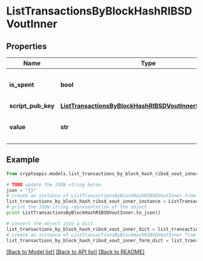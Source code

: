 # ListTransactionsByBlockHashRIBSDVoutInner


## Properties
Name | Type | Description | Notes
------------ | ------------- | ------------- | -------------
**is_spent** | **bool** | Defines whether the output is spent or not. | 
**script_pub_key** | [**ListTransactionsByBlockHashRIBSDVoutInnerScriptPubKey**](ListTransactionsByBlockHashRIBSDVoutInnerScriptPubKey.md) |  | 
**value** | **str** | Represents the sent/received amount. | 

## Example

```python
from cryptoapis.models.list_transactions_by_block_hash_ribsd_vout_inner import ListTransactionsByBlockHashRIBSDVoutInner

# TODO update the JSON string below
json = "{}"
# create an instance of ListTransactionsByBlockHashRIBSDVoutInner from a JSON string
list_transactions_by_block_hash_ribsd_vout_inner_instance = ListTransactionsByBlockHashRIBSDVoutInner.from_json(json)
# print the JSON string representation of the object
print ListTransactionsByBlockHashRIBSDVoutInner.to_json()

# convert the object into a dict
list_transactions_by_block_hash_ribsd_vout_inner_dict = list_transactions_by_block_hash_ribsd_vout_inner_instance.to_dict()
# create an instance of ListTransactionsByBlockHashRIBSDVoutInner from a dict
list_transactions_by_block_hash_ribsd_vout_inner_form_dict = list_transactions_by_block_hash_ribsd_vout_inner.from_dict(list_transactions_by_block_hash_ribsd_vout_inner_dict)
```
[[Back to Model list]](../README.md#documentation-for-models) [[Back to API list]](../README.md#documentation-for-api-endpoints) [[Back to README]](../README.md)


